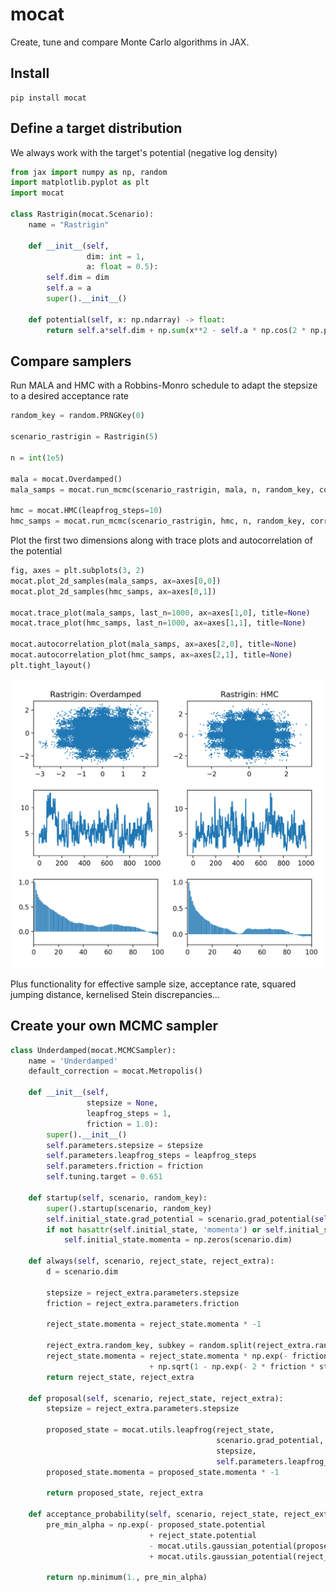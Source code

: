 # mocat
Create, tune and compare Monte Carlo algorithms in JAX.

## Install
```
pip install mocat
```


## Define a target distribution
We always work with the target's potential (negative log density)
```python
from jax import numpy as np, random
import matplotlib.pyplot as plt
import mocat

class Rastrigin(mocat.Scenario):
    name = "Rastrigin"

    def __init__(self,
                 dim: int = 1,
                 a: float = 0.5):
        self.dim = dim
        self.a = a
        super().__init__()

    def potential(self, x: np.ndarray) -> float:
        return self.a*self.dim + np.sum(x**2 - self.a * np.cos(2 * np.pi * x), axis=-1)
```


## Compare samplers
Run MALA and HMC with a Robbins-Monro schedule to adapt the stepsize to a desired acceptance rate
```python
random_key = random.PRNGKey(0)

scenario_rastrigin = Rastrigin(5)

n = int(1e5)

mala = mocat.Overdamped()
mala_samps = mocat.run_mcmc(scenario_rastrigin, mala, n, random_key, correction=mocat.RMMetropolis())

hmc = mocat.HMC(leapfrog_steps=10)
hmc_samps = mocat.run_mcmc(scenario_rastrigin, hmc, n, random_key, correction=mocat.RMMetropolis())
```


Plot the first two dimensions along with trace plots and autocorrelation of the potential
```python
fig, axes = plt.subplots(3, 2)
mocat.plot_2d_samples(mala_samps, ax=axes[0,0])
mocat.plot_2d_samples(hmc_samps, ax=axes[0,1])

mocat.trace_plot(mala_samps, last_n=1000, ax=axes[1,0], title=None)
mocat.trace_plot(hmc_samps, last_n=1000, ax=axes[1,1], title=None)

mocat.autocorrelation_plot(mala_samps, ax=axes[2,0], title=None)
mocat.autocorrelation_plot(hmc_samps, ax=axes[2,1], title=None)
plt.tight_layout()
```
![comp-metrics](examples/images/MALA_HMC_Rastrigin.png?raw=true "MALA vs HMC - Rastrigin")

Plus functionality for effective sample size, acceptance rate, squared jumping distance, kernelised Stein discrepancies...


## Create your own MCMC sampler

```python
class Underdamped(mocat.MCMCSampler):
    name = 'Underdamped'
    default_correction = mocat.Metropolis()

    def __init__(self,
                 stepsize = None,
                 leapfrog_steps = 1,
                 friction = 1.0):
        super().__init__()
        self.parameters.stepsize = stepsize
        self.parameters.leapfrog_steps = leapfrog_steps
        self.parameters.friction = friction
        self.tuning.target = 0.651

    def startup(self, scenario, random_key):
        super().startup(scenario, random_key)
        self.initial_state.grad_potential = scenario.grad_potential(self.initial_state.value)
        if not hasattr(self.initial_state, 'momenta') or self.initial_state.momenta.shape[-1] != scenario.dim:
            self.initial_state.momenta = np.zeros(scenario.dim)

    def always(self, scenario, reject_state, reject_extra):
        d = scenario.dim

        stepsize = reject_extra.parameters.stepsize
        friction = reject_extra.parameters.friction

        reject_state.momenta = reject_state.momenta * -1

        reject_extra.random_key, subkey = random.split(reject_extra.random_key)
        reject_state.momenta = reject_state.momenta * np.exp(- friction * stepsize) \
                               + np.sqrt(1 - np.exp(- 2 * friction * stepsize)) * random.normal(subkey, (d,))
        return reject_state, reject_extra

    def proposal(self, scenario, reject_state, reject_extra):
        stepsize = reject_extra.parameters.stepsize
        
        proposed_state = mocat.utils.leapfrog(reject_state,
                                              scenario.grad_potential,
                                              stepsize,
                                              self.parameters.leapfrog_steps)[-1]
        proposed_state.momenta = proposed_state.momenta * -1

        return proposed_state, reject_extra

    def acceptance_probability(self, scenario, reject_state, reject_extra, proposed_state, proposed_extra):
        pre_min_alpha = np.exp(- proposed_state.potential
                               + reject_state.potential
                               - mocat.utils.gaussian_potential(proposed_state.momenta)
                               + mocat.utils.gaussian_potential(reject_state.momenta))

        return np.minimum(1., pre_min_alpha)
```




